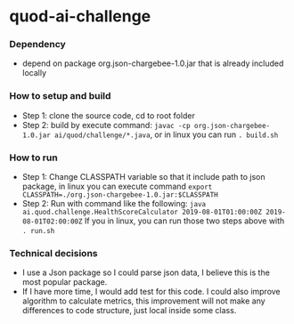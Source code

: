 # quod-ai-challenge

### Dependency 
- depend on package org.json-chargebee-1.0.jar that is already included locally

### How to setup and build
- Step 1: clone the source code, cd to root folder
- Step 2: build by execute command: `javac -cp org.json-chargebee-1.0.jar ai/quod/challenge/*.java`, or in linux you can run `. build.sh` 

### How to run
- Step 1: Change CLASSPATH variable so that it include path to json package, in linux you can execute command `export CLASSPATH=./org.json-chargebee-1.0.jar:$CLASSPATH` 
- Step 2: Run with command like the following: `java ai.quod.challenge.HealthScoreCalculator 2019-08-01T01:00:00Z 2019-08-01T02:00:00Z`
If you in linux, you can run those two steps above with `. run.sh` 

### Technical decisions
- I use a Json package so I could parse json data, I believe this is the most popular package.
- If I have more time, I would add test for this code. I could also improve algorithm to calculate metrics, this improvement will not make any differences to code structure, just local inside some class.

